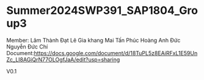 # Summer2024SWP391_SAP1804_Group3
Member:
Lâm Thành Đạt
Lê Gia khang
Mai Tấn Phúc 
Hoàng Anh Đức
Nguyễn Đức Chí
Document:https://docs.google.com/document/d/18TuPL5z8EAiRFxL1E59UnZc_LI8AGiQrN77OLOgfJaA/edit?usp=sharing

V0.1
